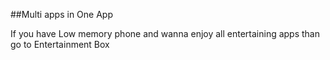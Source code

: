 ##Multi apps in One App


If you have Low memory phone and wanna enjoy all entertaining apps than go to Entertainment Box
